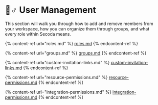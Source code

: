 # 🦸♂ User Management

This section will walk you through how to add and remove members from your workspace, how you can organize them through groups, and what every role within Secoda means.&#x20;

{% content-ref url="roles.md" %}
[roles.md](roles.md)
{% endcontent-ref %}

{% content-ref url="groups.md" %}
[groups.md](groups.md)
{% endcontent-ref %}

{% content-ref url="custom-invitation-links.md" %}
[custom-invitation-links.md](custom-invitation-links.md)
{% endcontent-ref %}

{% content-ref url="resource-permissions.md" %}
[resource-permissions.md](resource-permissions.md)
{% endcontent-ref %}

{% content-ref url="integration-permissions.md" %}
[integration-permissions.md](integration-permissions.md)
{% endcontent-ref %}
